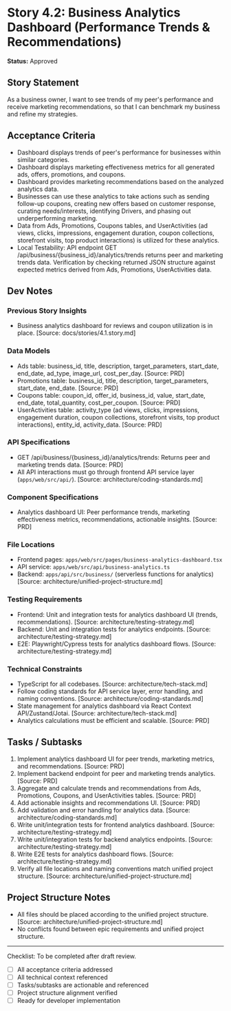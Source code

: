 # Story 4.2: Business Analytics Dashboard (Performance Trends & Recommendations)

**Status:** Approved

## Story Statement
As a business owner,
I want to see trends of my peer's performance and receive marketing recommendations,
so that I can benchmark my business and refine my strategies.

## Acceptance Criteria
- Dashboard displays trends of peer's performance for businesses within similar categories.
- Dashboard displays marketing effectiveness metrics for all generated ads, offers, promotions, and coupons.
- Dashboard provides marketing recommendations based on the analyzed analytics data.
- Businesses can use these analytics to take actions such as sending follow-up coupons, creating new offers based on customer response, curating needs/interests, identifying Drivers, and phasing out underperforming marketing.
- Data from Ads, Promotions, Coupons tables, and UserActivities (ad views, clicks, impressions, engagement duration, coupon collections, storefront visits, top product interactions) is utilized for these analytics.
- Local Testability: API endpoint GET /api/business/{business_id}/analytics/trends returns peer and marketing trends data. Verification by checking returned JSON structure against expected metrics derived from Ads, Promotions, UserActivities data.

## Dev Notes
### Previous Story Insights
- Business analytics dashboard for reviews and coupon utilization is in place. [Source: docs/stories/4.1.story.md]

### Data Models
- Ads table: business_id, title, description, target_parameters, start_date, end_date, ad_type, image_url, cost_per_day. [Source: PRD]
- Promotions table: business_id, title, description, target_parameters, start_date, end_date. [Source: PRD]
- Coupons table: coupon_id, offer_id, business_id, value, start_date, end_date, total_quantity, cost_per_coupon. [Source: PRD]
- UserActivities table: activity_type (ad views, clicks, impressions, engagement duration, coupon collections, storefront visits, top product interactions), entity_id, activity_data. [Source: PRD]

### API Specifications
- GET /api/business/{business_id}/analytics/trends: Returns peer and marketing trends data. [Source: PRD]
- All API interactions must go through frontend API service layer (`apps/web/src/api/`). [Source: architecture/coding-standards.md]

### Component Specifications
- Analytics dashboard UI: Peer performance trends, marketing effectiveness metrics, recommendations, actionable insights. [Source: PRD]

### File Locations
- Frontend pages: `apps/web/src/pages/business-analytics-dashboard.tsx`
- API service: `apps/web/src/api/business-analytics.ts`
- Backend: `apps/api/src/business/` (serverless functions for analytics)
[Source: architecture/unified-project-structure.md]

### Testing Requirements
- Frontend: Unit and integration tests for analytics dashboard UI (trends, recommendations). [Source: architecture/testing-strategy.md]
- Backend: Unit and integration tests for analytics endpoints. [Source: architecture/testing-strategy.md]
- E2E: Playwright/Cypress tests for analytics dashboard flows. [Source: architecture/testing-strategy.md]

### Technical Constraints
- TypeScript for all codebases. [Source: architecture/tech-stack.md]
- Follow coding standards for API service layer, error handling, and naming conventions. [Source: architecture/coding-standards.md]
- State management for analytics dashboard via React Context API/Zustand/Jotai. [Source: architecture/tech-stack.md]
- Analytics calculations must be efficient and scalable. [Source: PRD]

## Tasks / Subtasks
1. Implement analytics dashboard UI for peer trends, marketing metrics, and recommendations. [Source: PRD]
2. Implement backend endpoint for peer and marketing trends analytics. [Source: PRD]
3. Aggregate and calculate trends and recommendations from Ads, Promotions, Coupons, and UserActivities tables. [Source: PRD]
4. Add actionable insights and recommendations UI. [Source: PRD]
5. Add validation and error handling for analytics data. [Source: architecture/coding-standards.md]
6. Write unit/integration tests for frontend analytics dashboard. [Source: architecture/testing-strategy.md]
7. Write unit/integration tests for backend analytics endpoints. [Source: architecture/testing-strategy.md]
8. Write E2E tests for analytics dashboard flows. [Source: architecture/testing-strategy.md]
9. Verify all file locations and naming conventions match unified project structure. [Source: architecture/unified-project-structure.md]

## Project Structure Notes
- All files should be placed according to the unified project structure. [Source: architecture/unified-project-structure.md]
- No conflicts found between epic requirements and unified project structure.

---

Checklist: To be completed after draft review.
- [ ] All acceptance criteria addressed
- [ ] All technical context referenced
- [ ] Tasks/subtasks are actionable and referenced
- [ ] Project structure alignment verified
- [ ] Ready for developer implementation 